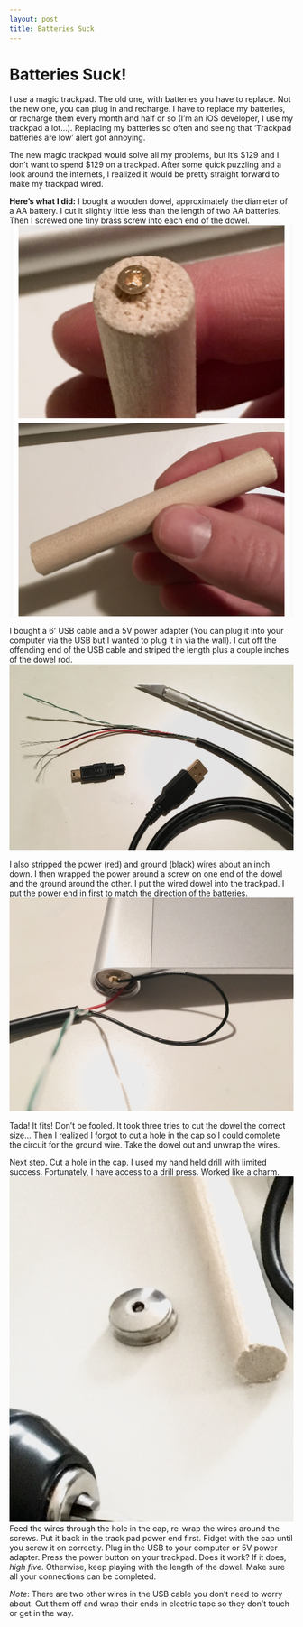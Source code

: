 ```yaml
---
layout: post
title: Batteries Suck
---
```


# Batteries Suck! 

I use a magic trackpad. The old one, with batteries you have to replace. Not the new one, you can plug in and recharge. I have to replace my batteries, or recharge them every month and half or so (I’m an iOS developer, I use my trackpad a lot…). Replacing my batteries so often and seeing that ‘Trackpad batteries are low’ alert got annoying. 

The new magic trackpad would solve all my problems, but it’s $129 and I don’t want to spend $129 on a trackpad. After some quick puzzling and a look around the internets, I realized it would be pretty straight forward to make my trackpad wired. 

**Here’s what I did:**
I bought a wooden dowel, approximately the diameter of a AA battery. I cut it slightly little less than the length of two AA batteries. Then I screwed one tiny brass screw into each end of the dowel.
![alt text](images/blog/dowel.jpg "Wooden Dowel")

I bought a 6’ USB cable and a 5V power adapter (You can plug it into your computer via the USB but I wanted to plug it in via the wall). I cut off the offending end of the USB cable and striped the length plus a couple inches of the dowel rod. 
![alt text](images/blog/stripped_USB.jpg "Stripped USB")

I also stripped the power (red) and ground (black) wires about an inch down. I then wrapped the power around a screw on one end of the dowel and the ground around the other. 
I put the wired dowel into the trackpad. I put the power end in first to match the direction of the batteries. 
![alt text](images/blog/plugged_in.jpg "Dowel insereted into trackpad")

Tada! It fits! Don’t be fooled. It took three tries to cut the dowel the correct size… Then I realized I forgot to cut a hole in the cap so I could complete the circuit for the ground wire. Take the dowel out and unwrap the wires.

Next step. Cut a hole in the cap. I used my hand held drill with limited success. Fortunately, I have access to a drill press. Worked like a charm. 
![alt text](images/blog/cap.jpg "Trackpad battery cap")
Feed the wires through the hole in the cap, re-wrap the wires around the screws. Put it back in the track pad power end first. 
Fidget with the cap until you screw it on correctly. 
Plug in the USB to your computer or 5V power adapter.
Press the power button on your trackpad. Does it work? If it does, _high five_. Otherwise, keep playing with the length of the dowel. Make sure all your connections can be completed. 

_Note_: There are two other wires in the USB cable you don’t need to worry about. Cut them off and wrap their ends in electric tape so they don’t touch or get in the way. 



